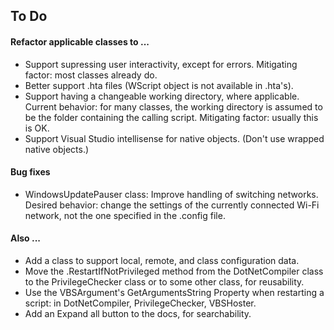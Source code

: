 ## To Do

#### Refactor applicable classes to ...

- Support supressing user interactivity, except for errors. Mitigating factor: most classes already do.  
- Better support .hta files (WScript object is not available in .hta's).  
- Support having a changeable working directory, where applicable. Current behavior: for many classes, the working directory is assumed to be the folder containing the calling script. Mitigating factor: usually this is OK.  
- Support Visual Studio intellisense for native objects. (Don't use wrapped native objects.)  

#### Bug fixes

- WindowsUpdatePauser class: Improve handling of switching networks. Desired behavior: change the settings of the currently connected Wi-Fi network, not the one specified in the .config file.

#### Also ...
- Add a class to support local, remote, and class configuration data.  
- Move the .RestartIfNotPrivileged method from the DotNetCompiler class to the PrivilegeChecker class or to some other class, for reusability.  
- Use the VBSArgument's GetArgumentsString Property when restarting a script: in DotNetCompiler, PrivilegeChecker, VBSHoster.
- Add an Expand all button to the docs, for searchability.

